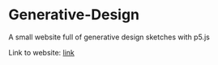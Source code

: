 # Generative-Design

A small website full of generative design sketches with p5.js

Link to website: [link](https://8bitjonny.github.io/Generative-Design/)